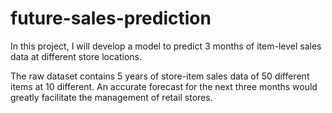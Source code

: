 # future-sales-prediction
In this project, I will develop a model to predict 3 months of item-level sales data at different store locations. 

The raw dataset contains 5 years of store-item sales data of 50 different items at 10 different. An accurate forecast for the next three months would greatly facilitate the management of retail stores.
